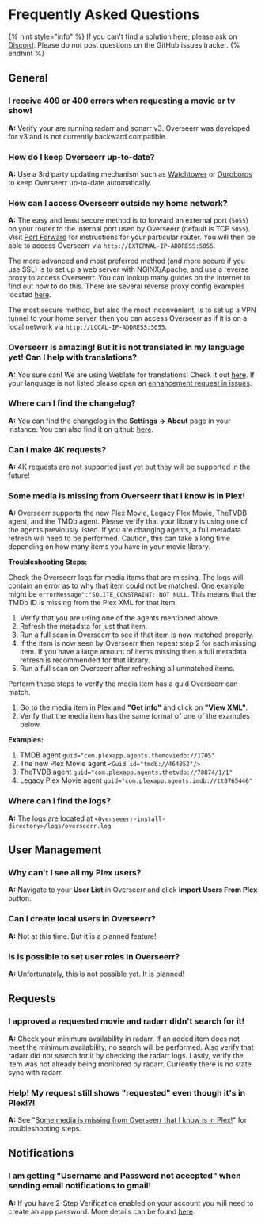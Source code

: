 # Frequently Asked Questions

{% hint style="info" %}
If you can't find a solution here, please ask on [Discord](https://discord.gg/PkCWJSeCk7). Please do not post questions on the GitHub issues tracker.
{% endhint %}

## General

### I receive 409 or 400 errors when requesting a movie or tv show!

**A:** Verify your are running radarr and sonarr v3. Overseerr was developed for v3 and is not currently backward compatible.

### How do I keep Overseerr up-to-date?

**A:** Use a 3rd party updating mechanism such as [Watchtower](https://github.com/containrrr/watchtower) or [Ouroboros](https://github.com/pyouroboros/ouroboros) to keep Overseerr up-to-date automatically.

### How can I access Overseerr outside my home network?

**A:** The easy and least secure method is to forward an external port \(`5055`\) on your router to the internal port used by Overseerr \(default is TCP `5055`\). Visit [Port Forward](http://portforward.com/) for instructions for your particular router. You will then be able to access Overseerr via `http://EXTERNAL-IP-ADDRESS:5055`.

The more advanced and most preferred method \(and more secure if you use SSL\) is to set up a web server with NGINX/Apache, and use a reverse proxy to access Overseerr. You can lookup many guides on the internet to find out how to do this. There are several reverse proxy config examples located [here](../extending-overseerr/reverse-proxy-examples.md).

The most secure method, but also the most inconvenient, is to set up a VPN tunnel to your home server, then you can access Overseerr as if it is on a local network via `http://LOCAL-IP-ADDRESS:5055`.

### Overseerr is amazing! But it is not translated in my language yet! Can I help with translations?

**A:** You sure can! We are using Weblate for translations! Check it out [here](https://hosted.weblate.org/engage/overseerr/). If your language is not listed please open an [enhancement request in issues](https://github.com/sct/overseerr/issues/new/choose).

### Where can I find the changelog?

**A:** You can find the changelog in the **Settings -&gt; About** page in your instance. You can also find it on github [here](https://github.com/sct/overseerr/releases).

### Can I make 4K requests?

**A:** 4K requests are not supported just yet but they will be supported in the future!

### Some media is missing from Overseerr that I know is in Plex!

**A:** Overseerr supports the new Plex Movie, Legacy Plex Movie, TheTVDB agent, and the TMDb agent. Please verify that your library is using one of the agents previously listed. If you are changing agents, a full metadata refresh will need to be performed. Caution, this can take a long time depending on how many items you have in your movie library.

**Troubleshooting Steps:**

Check the Overseerr logs for media items that are missing. The logs will contain an error as to why that item could not be matched. One example might be `errorMessage":"SQLITE_CONSTRAINT: NOT NULL`. This means that the TMDb ID is missing from the Plex XML for that item.

1. Verify that you are using one of the agents mentioned above.
2. Refresh the metadata for just that item.
3. Run a full scan in Overseerr to see if that item is now matched properly.
4. If the item is now seen by Overseerr then repeat step 2 for each missing item. If you have a large amount of items missing then a full metadata refresh is recommended for that library.
5. Run a full scan on Overseerr after refreshing all unmatched items.

Perform these steps to verify the media item has a guid Overseerr can match.

1. Go to the media item in Plex and **"Get info"** and click on **"View XML"**.
2. Verify that the media item has the same format of one of the examples below.

**Examples:**

1. TMDB agent `guid="com.plexapp.agents.themoviedb://1705"`
2. The new Plex Movie agent `<Guid id="tmdb://464052"/>`
3. TheTVDB agent `guid="com.plexapp.agents.thetvdb://78874/1/1"`
4. Legacy Plex Movie agent `guid="com.plexapp.agents.imdb://tt0765446"`

### Where can I find the logs?

**A:** The logs are located at `<Overseeerr-install-directory>/logs/overseerr.log`

## User Management

### Why can't I see all my Plex users?

**A:** Navigate to your **User List** in Overseerr and click **Import Users From Plex** button.

### Can I create local users in Overseerr?

**A:** Not at this time. But it is a planned feature!

### Is is possible to set user roles in Overseerr?

**A:** Unfortunately, this is not possible yet. It is planned!

## Requests

### I approved a requested movie and radarr didn't search for it!

**A:** Check your minimum availability in radarr. If an added item does not meet the minimum availability, no search will be performed. Also verify that radarr did not search for it by checking the radarr logs. Lastly, verify the item was not already being monitored by radarr. Currently there is no state sync with radarr.

### Help! My request still shows "requested" even though it's in Plex!?!

**A:** See "[Some media is missing from Overseerr that I know is in Plex!](./faq.md#some-media-is-missing-from-overseerr-that-i-know-is-in-plex)" for troubleshooting steps.

## Notifications

### I am getting "Username and Password not accepted" when sending email notifications to gmail!

**A:** If you have 2-Step Verification enabled on your account you will need to create an app password. More details can be found [here](https://support.google.com/mail/answer/185833).
